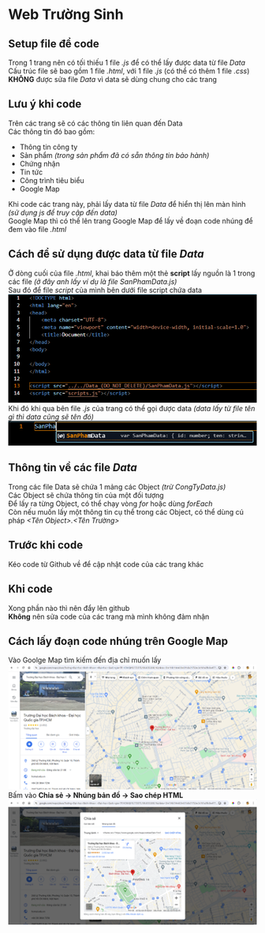 # Web Trường Sinh
## Setup file để code
Trong 1 trang nên có tối thiếu 1 file *.js* để có thể lấy được data từ file *Data*  
Cấu trúc file sẽ bao gồm 1 file *.html*, với 1 file *.js* (có thể có thêm 1 file *.css*)  
**KHÔNG** được sửa file *Data* vì data sẽ dùng chung cho các trang  

## Lưu ý khi code  
Trên các trang sẽ có các thông tin liên quan đến Data  
Các thông tin đó bao gồm:  
- Thông tin công ty
- Sản phẩm *(trong sản phẩm đã có sẵn thông tin bảo hành)*
- Chứng nhận
- Tin tức
- Công trình tiêu biểu
- Google Map  

Khi code các trang này, phải lấy data từ file *Data* để hiển thị lên màn hình *(sử dụng js để truy cập đến data)*  
Google Map thì có thể lên trang Google Map để lấy về đoạn code nhúng để đem vào file *.html*

## Cách để sử dụng được data từ file *Data*
Ở dòng cuối của file *.html*, khai báo thêm một thẻ **script** lấy nguồn là 1 trong các file *(ở đây anh lấy ví dụ là file SanPhamData.js)*  
Sau đó để file *script* của mình bên dưới file script chứa data  
![](Data_(DO_NOT_DELETE)/Image/DemoCode3.png)  
Khi đó khi qua bên file *.js* của trang có thể gọi được data *(data lấy từ file tên gì thì data cũng sẽ tên đó)*  
![](Data_(DO_NOT_DELETE)/Image/DemoCode2.png)

## Thông tin về các file *Data*
Trong các file Data sẽ chứa 1 mảng các Object *(trừ CongTyData.js)*  
Các Object sẽ chứa thông tin của một đối tượng  
Để lấy ra từng Object, có thể chạy vòng *for* hoặc dùng *forEach*  
Còn nếu muốn lấy một thông tin cụ thể trong các Object, có thể dùng cú pháp *<Tên Object>.<Tên Trường>*

## Trước khi code
Kéo code từ Github về để cập nhật code của các trang khác  

## Khi code
Xong phần nào thì nên đẩy lên github  
**Không** nên sửa code của các trang mà mình không đảm nhận

## Cách lấy đoạn code nhúng trên Google Map
Vào Goolge Map tìm kiếm đến địa chỉ muốn lấy  
![](/Data_(DO_NOT_DELETE)/Image/GoogleMap.png)  
Bấm vào **Chia sẻ -> Nhúng bản đồ -> Sao chép HTML**
![](Data_(DO_NOT_DELETE)/Image/GoogleMapCode.png)